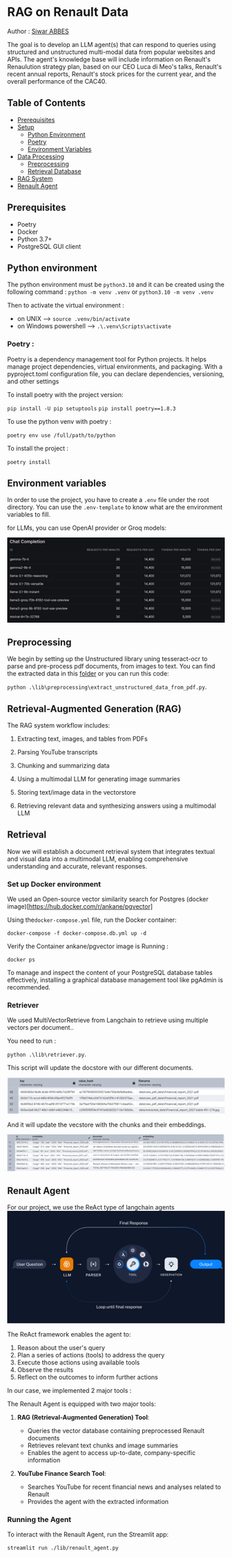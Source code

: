 # RAG on Renault Data
Author : [Siwar ABBES](https://www.linkedin.com/in/siwar-abbes/)

The goal is to develop an LLM agent(s) that can respond to queries using structured and
unstructured multi-modal data from popular websites and APIs. The agent's knowledge base
will include information on Renault's Renaulution strategy plan, based on our CEO Luca di
Meo's talks, Renault's recent annual reports, Renault's stock prices for the current year, and
the overall performance of the CAC40.

## Table of Contents
- [Prerequisites](#prerequisites)
- [Setup](#setup)
  - [Python Environment](#python-environment)
  - [Poetry](#poetry)
  - [Environment Variables](#environment-variables)
- [Data Processing](#data-processing)
  - [Preprocessing](#preprocessing)
  - [Retrieval Database](#retrieval-database)
- [RAG System](#rag-system)
- [Renault Agent](#renault-agent)

## Prerequisites
- Poetry
- Docker
- Python 3.7+
- PostgreSQL GUI client

## Python environment

The python environment must be `python3.10` and it can be created using the following command :
`python -m venv .venv`
or
`python3.10 -m venv .venv`

Then to activate the virtual environment :
- on UNIX --> `source .venv/bin/activate`
- on Windows powershell --> `.\.venv\Scripts\activate`

### Poetry :

Poetry is a dependency management tool for Python projects.
It helps manage project dependencies, virtual environments, and packaging.
With a pyproject.toml configuration file, you can declare dependencies, versioning, and other settings

To install poetry with the project version:

`pip install -U pip setuptools`
`pip install poetry==1.8.3`

To use the python venv with poetry :

`poetry env use /full/path/to/python`

To install the project :

`poetry install`


## Environment variables

In order to use the project, you have to create a `.env` file under the root directory.
You can use the `.env-template` to know what are the environment variables to fill.

for LLMs, you can use OpenAI provider or Groq models:

![Groq models](static/groq_models.png)


## Preprocessing
We begin by setting up the Unstructured library uning tesseract-ocr to parse and pre-process pdf documents, from images to text. 
You can find the extracted data in this [folder](https://github.com/siwaar/rag-renault/tree/feat/rag/data/extracted_data)
or you can run this code:

`python .\lib\preprocessing\extract_unstructured_data_from_pdf.py`.

## Retrieval-Augmented Generation (RAG)
The RAG system workflow includes:

1. Extracting text, images, and tables from PDFs

2. Parsing YouTube transcripts

3. Chunking and summarizing data

4. Using a multimodal LLM for generating image summaries

5. Storing text/image data in the vectorstore

6. Retrieving relevant data and synthesizing answers using a multimodal LLM

## Retrieval 
Now we will establish a document retrieval system that integrates textual and visual data into a multimodal LLM, enabling comprehensive understanding and accurate, relevant responses. 
### Set up Docker environment
We used an Open-source vector similarity search for Postgres (docker image)[https://hub.docker.com/r/ankane/pgvector]


Using the`docker-compose.yml` file, run the Docker container:

```
docker-compose -f docker-compose.db.yml up -d

```
Verify the Container ankane/pgvector image is Running :
```
docker ps
```
To manage and inspect the content of your PostgreSQL database tables effectively,
installing a graphical database management tool like pgAdmin is recommended.

### Retriever
We used MultiVectorRetrieve from Langchain to retrieve using multiple vectors per document..

You need to run :

`python .\lib\retriever.py`.

This script will update the docstore with our different documents.

![Docstore](static/docstore.png)

And it will update the vecstore with the chunks and their embeddings.

![Vectorstore](static/vectorstore.png)


## Renault Agent
For our project, we use the ReAct type of langchain agents
![react](static/react.png)

The ReAct framework enables the agent to:
1. Reason about the user's query
2. Plan a series of actions (tools) to address the query
3. Execute those actions using available tools
4. Observe the results
5. Reflect on the outcomes to inform further actions

In our case, we implemented 2 major tools :

The Renault Agent is equipped with two major tools:

1. **RAG (Retrieval-Augmented Generation) Tool**:
   - Queries the vector database containing preprocessed Renault documents
   - Retrieves relevant text chunks and image summaries
   - Enables the agent to access up-to-date, company-specific information

2. **YouTube Finance Search Tool**:
   - Searches YouTube for recent financial news and analyses related to Renault
   - Provides the agent with the extracted information

### Running the Agent

To interact with the Renault Agent, run the Streamlit app:

```bash
streamlit run ./lib/renault_agent.py

